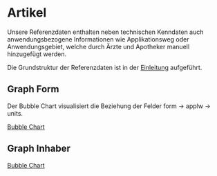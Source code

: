 
# Artikel

Unsere Referenzdaten enthalten neben technischen Kenndaten auch anwendungsbezogene Informationen wie
Applikationsweg oder Anwendungsgebiet, welche durch Ärzte und Apotheker manuell hinzugefügt werden.

Die Grundstruktur der Referenzdaten ist in der [Einleitung](/README.md) aufgeführt.

## Graph Form
Der Bubble Chart visualisiert die Beziehung der Felder form -> applw -> units.

[Bubble Chart](form-bubble.html ':include :type=iframe width=100% height=750px')

## Graph Inhaber

[Bubble Chart](inhaber-list.html ':include :type=iframe width=100% height=1200px')

<style>

  @media screen and (min-width: 1100px) {

    main article.markdown-section p iframe {
      margin-left: calc( ( 1100px - 100vw ) / 2 );
      margin-right: calc( ( 1100px - 100vw ) / 2 );
      width: calc( 100vw - 335px );
      border:2px solid rgb(27, 119, 181);
    }

  }


</style>
